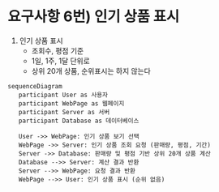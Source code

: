 # 요구사항 6번) 인기 상품 표시

1. 인기 상품 표시
    - 조회수, 평점 기준
    - 1일, 1주, 1달 단위로
    - 상위 20개 상품, 순위표시는 하지 않는다

```mermaid
sequenceDiagram
   participant User as 사용자
   participant WebPage as 웹페이지
   participant Server as 서버
   participant Database as 데이터베이스

   User ->> WebPage: 인기 상품 보기 선택
   WebPage ->> Server: 인기 상품 조회 요청 (판매량, 평점, 기간)
   Server ->> Database: 판매량 및 평점 기반 상위 20개 상품 계산
   Database -->> Server: 계산 결과 반환
   Server -->> WebPage: 요청 결과 반환
   WebPage -->> User: 인기 상품 표시 (순위 없음)
```